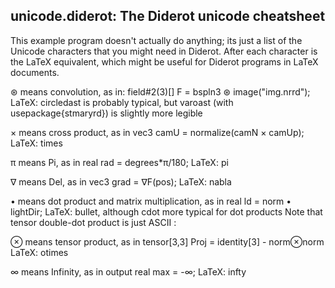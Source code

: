 ## unicode.diderot: The Diderot unicode cheatsheet

This example program doesn't actually do anything; its just a
list of the Unicode characters that you might need in Diderot.
After each character is the LaTeX equivalent, which might be
useful for Diderot programs in LaTeX documents.

⊛ means convolution, as in:
	field#2(3)[] F = bspln3 ⊛ image("img.nrrd");
LaTeX: circledast is probably typical, but
varoast (with usepackage{stmaryrd}) is slightly more legible

× means cross product, as in
	vec3 camU = normalize(camN × camUp);
LaTeX: times

π means Pi, as in
	real rad = degrees*π/180;
LaTeX: pi

∇ means Del, as in
	vec3 grad = ∇F(pos);
LaTeX: nabla

• means dot product and matrix multiplication, as in
	real ld = norm • lightDir;
LaTeX: bullet, although cdot more typical for dot products
Note that tensor double-dot product is just ASCII :

⊗ means tensor product, as in
	tensor[3,3] Proj = identity[3] - norm⊗norm
LaTeX: otimes

∞ means Infinity, as in
	output real max = -∞;
LaTeX: infty

